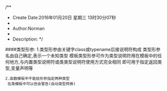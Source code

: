 /**
* Create Date:2016年01月20日 星期三 13时30分07秒
* 
* Author:Norman
* 
* Description: 
*/

####类型形参:
    1.类型形参由关键字class或typename后接说明符构成
    类型形参名由自己确定,表示一个未知类型
    模板类型形参可作为类型说明符用在模板中的任何地方,与内置类型说明符或类类型说明符使用方式完全相同
    即可用于指定返回类型,变量声明等

    2.函数模板中不能给形参指定两种类型
     在类模板中可以但会警告(自动类型转换)
